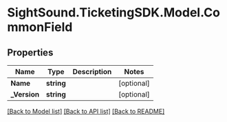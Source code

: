 # SightSound.TicketingSDK.Model.CommonField

## Properties

Name | Type | Description | Notes
------------ | ------------- | ------------- | -------------
**Name** | **string** |  | [optional] 
**_Version** | **string** |  | [optional] 

[[Back to Model list]](../README.md#documentation-for-models) [[Back to API list]](../README.md#documentation-for-api-endpoints) [[Back to README]](../README.md)

